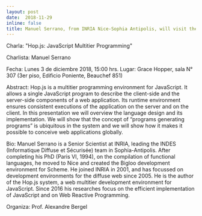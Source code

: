 ```yaml
--- 
layout: post 
date:  2018-11-29
inline: false
title: Manuel Serrano, from INRIA Nice-Sophia Antipolis, will visit the ISCLab, from the 3rd until 7th of December.
---
```


Charla: "Hop.js: JavaScript Multitier Programming"

Charlista: Manuel Serrano

Fecha: Lunes 3 de diciembre 2018, 15:00 hrs.
Lugar: Grace Hopper, sala N° 307 (3er piso, Edificio Poniente, Beauchef 851)

Abstract:
Hop.js is a multitier programming environment for JavaScript. It allows a single JavaScript program to describe the client-side and the server-side components of a web application. Its runtime environment ensures consistent executions of the application on the server and on the client. In this presentation we will overview the language design and its implementation. We will show that the concept of “programs generating programs” is ubiquitous in the system and we will show how it makes it possible to conceive web applications globally.

Bio:
Manuel Serrano is a Senior Scientist at INRIA, leading the INDES (Informatique Diffuse et Sécurisée) team in Sophia-Antipolis. After completing his PhD (Paris VI, 1994), on the compilation of functional languages, he moved to Nice and created the Bigloo development environment for Scheme. He joined INRIA in 2001, and has focussed on development environments for the diffuse web since 2005. He is the author of the Hop.js system, a web multitier development environment for JavaScript. Since 2016 his researches focus on the efficient implementation of JavaScript and on Web Reactive Programming.

Organiza: Prof. Alexandre Bergel